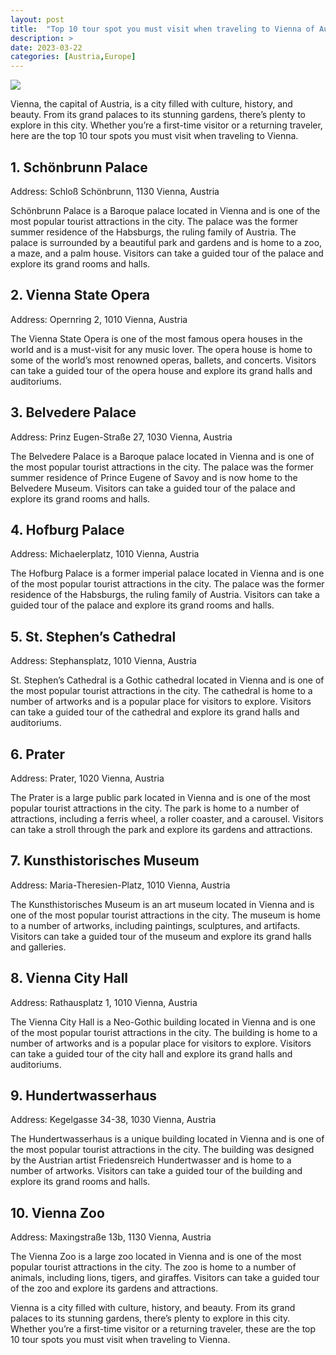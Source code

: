 ```yaml
---
layout: post
title:  "Top 10 tour spot you must visit when traveling to Vienna of Austria"
description: >
date: 2023-03-22
categories: [Austria,Europe]
---
```

<img src="https://source.unsplash.com/1600x900/?vienna,austria">

Vienna, the capital of Austria, is a city filled with culture, history, and beauty. From its grand palaces to its stunning gardens, there’s plenty to explore in this city. Whether you’re a first-time visitor or a returning traveler, here are the top 10 tour spots you must visit when traveling to Vienna.

## 1. Schönbrunn Palace
Address: Schloß Schönbrunn, 1130 Vienna, Austria

Schönbrunn Palace is a Baroque palace located in Vienna and is one of the most popular tourist attractions in the city. The palace was the former summer residence of the Habsburgs, the ruling family of Austria. The palace is surrounded by a beautiful park and gardens and is home to a zoo, a maze, and a palm house. Visitors can take a guided tour of the palace and explore its grand rooms and halls.

## 2. Vienna State Opera
Address: Opernring 2, 1010 Vienna, Austria

The Vienna State Opera is one of the most famous opera houses in the world and is a must-visit for any music lover. The opera house is home to some of the world’s most renowned operas, ballets, and concerts. Visitors can take a guided tour of the opera house and explore its grand halls and auditoriums.

## 3. Belvedere Palace
Address: Prinz Eugen-Straße 27, 1030 Vienna, Austria

The Belvedere Palace is a Baroque palace located in Vienna and is one of the most popular tourist attractions in the city. The palace was the former summer residence of Prince Eugene of Savoy and is now home to the Belvedere Museum. Visitors can take a guided tour of the palace and explore its grand rooms and halls.

## 4. Hofburg Palace
Address: Michaelerplatz, 1010 Vienna, Austria

The Hofburg Palace is a former imperial palace located in Vienna and is one of the most popular tourist attractions in the city. The palace was the former residence of the Habsburgs, the ruling family of Austria. Visitors can take a guided tour of the palace and explore its grand rooms and halls.

## 5. St. Stephen’s Cathedral
Address: Stephansplatz, 1010 Vienna, Austria

St. Stephen’s Cathedral is a Gothic cathedral located in Vienna and is one of the most popular tourist attractions in the city. The cathedral is home to a number of artworks and is a popular place for visitors to explore. Visitors can take a guided tour of the cathedral and explore its grand halls and auditoriums.

## 6. Prater
Address: Prater, 1020 Vienna, Austria

The Prater is a large public park located in Vienna and is one of the most popular tourist attractions in the city. The park is home to a number of attractions, including a ferris wheel, a roller coaster, and a carousel. Visitors can take a stroll through the park and explore its gardens and attractions.

## 7. Kunsthistorisches Museum
Address: Maria-Theresien-Platz, 1010 Vienna, Austria

The Kunsthistorisches Museum is an art museum located in Vienna and is one of the most popular tourist attractions in the city. The museum is home to a number of artworks, including paintings, sculptures, and artifacts. Visitors can take a guided tour of the museum and explore its grand halls and galleries.

## 8. Vienna City Hall
Address: Rathausplatz 1, 1010 Vienna, Austria

The Vienna City Hall is a Neo-Gothic building located in Vienna and is one of the most popular tourist attractions in the city. The building is home to a number of artworks and is a popular place for visitors to explore. Visitors can take a guided tour of the city hall and explore its grand halls and auditoriums.

## 9. Hundertwasserhaus
Address: Kegelgasse 34-38, 1030 Vienna, Austria

The Hundertwasserhaus is a unique building located in Vienna and is one of the most popular tourist attractions in the city. The building was designed by the Austrian artist Friedensreich Hundertwasser and is home to a number of artworks. Visitors can take a guided tour of the building and explore its grand rooms and halls.

## 10. Vienna Zoo
Address: Maxingstraße 13b, 1130 Vienna, Austria

The Vienna Zoo is a large zoo located in Vienna and is one of the most popular tourist attractions in the city. The zoo is home to a number of animals, including lions, tigers, and giraffes. Visitors can take a guided tour of the zoo and explore its gardens and attractions.

Vienna is a city filled with culture, history, and beauty. From its grand palaces to its stunning gardens, there’s plenty to explore in this city. Whether you’re a first-time visitor or a returning traveler, these are the top 10 tour spots you must visit when traveling to Vienna.